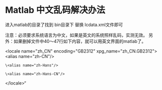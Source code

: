 # Matlab 中文乱码解决办法

进入matlab的目录了找到 bin目录下 
替换 lcdata.xml文件即可

注意：必须要求系统语言为中文，如果是英文的系统照样乱码，实测无效。
另外：如果删掉文件中40～47行如下内容，就可以用英文界面的matlab了。

\<locale name="zh_CN" encoding="GB2312" xpg_name="zh_CN.GB2312">
	\<alias name="zh-CN"/>

	\<alias name="zh-Hans"/>

	\<alias name="zh-Hans-CN"/>

\</locale>“
